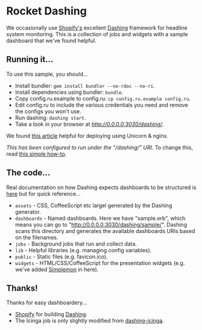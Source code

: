 # Rocket DashingWe occasionally use [Shopify's](https://www.shopify.com/) excellent [Dashing](http://dashing.io/) framework for headline system monitoring.This is a collection of jobs and widgets with a sample dashboard that we've found helpful.## Running it...To use this sample, you should... * Install bundler: `gem install bundler --no-rdoc --no-ri`. * Install dependencies using bundler: `bundle`. * Copy config.ru.example to config.ru: `cp config.ru.example config.ru`. * Edit config.ru to include the various credentials you need and remove the configs you won't use. * Run dashing: `dashing start`. * Take a look in your browser at *http://0.0.0.0:3030/dashing/*.We found [this article](https://www.digitalocean.com/community/tutorials/how-to-deploy-rails-apps-using-unicorn-and-nginx-on-centos-6-5) helpful for deploying using Unicorn & nginx.*This has been configured to run under the "/dashing/" URI*. To change this, read [this simple how-to](https://github.com/Shopify/dashing/wiki/How-To%3A-Run-dashing-on-a-sub-path).## The code...Real documentation on how Dashing expects dashboards to be structured is [here](http://dashing.io/#setup) but for quick reference...  * `assets` - CSS, CoffeeScript etc largel generated by the Dashing generator. * `dashboards` - Named dashboards. Here we have "sample.erb", which means you can go to "http://0.0.0.0:3030/dashing/sample/". Dashing scans this directory and generates the available dashboards URIs based on the filenames. * `jobs` - Background jobs that run and collect data. * `lib` - Helpful libraries (e.g. managing config variables). * `public` - Static files (e.g. favicon.ico). * `widgets` - HTML/CSS/CoffeeScript for the presentation widgets (e.g. we've added [Simplemon](https://github.com/roidelapluie/dashing-scripts/tree/master/widgets/simplemon) in here).## Thanks!Thanks for easy dashboardery... * [Shopify](https://www.shopify.com/) for building [Dashing](http://dashing.io/). * The Icinga job is only slightly modified from [dashing-icinga](https://github.com/lazyfrosch/dashing-icinga).